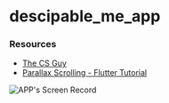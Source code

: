 # descipable_me_app

### Resources
- [The CS Guy](https://www.youtube.com/channel/UCFi0LVUvZG8V9g7npfMGaaw)
- [Parallax Scrolling - Flutter Tutorial](https://www.youtube.com/playlist?list=PL342JVRNQxEDfuuD7mAa2GokBEAdmcQN6)

![APP's Screen Record](https://media.giphy.com/media/jqZo73bqLrHfaOdV8T/giphy.gif)


